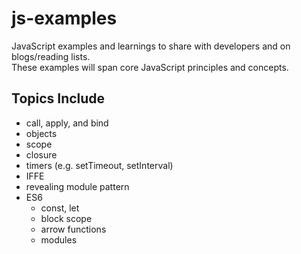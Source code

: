 # js-examples
JavaScript examples and learnings to share with developers and on blogs/reading lists.  
These examples will span core JavaScript principles and concepts.

## Topics Include
- call, apply, and bind
- objects
- scope
- closure
- timers (e.g. setTimeout, setInterval)
- IFFE
- revealing module pattern
- ES6
  - const, let
  - block scope
  - arrow functions
  - modules
